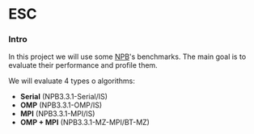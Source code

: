 # ESC

### Intro

In this project we will use some [NPB](http://www.nas.nasa.gov/Software/NPB/)'s benchmarks. The main goal is to evaluate their performance and profile them.

We will evaluate 4 types o algorithms:

- **Serial** (NPB3.3.1-Serial/IS)
- **OMP** (NPB3.3.1-OMP/IS)
- **MPI** (NPB3.3.1-MPI/IS)
- **OMP + MPI** (NPB3.3.1-MZ-MPI/BT-MZ)
